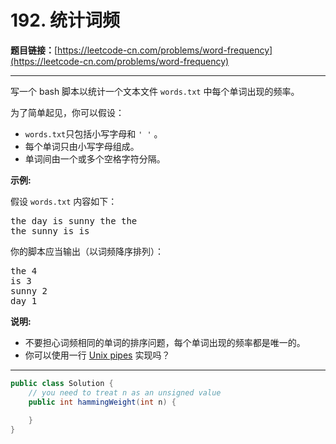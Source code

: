 # 192. 统计词频

**题目链接：**[https://leetcode-cn.com/problems/word-frequency](https://leetcode-cn.com/problems/word-frequency)

---

<div class="content__1Y2H">
 <div class="notranslate">
  <p>写一个 bash 脚本以统计一个文本文件&nbsp;<code>words.txt</code>&nbsp;中每个单词出现的频率。</p> 
  <p>为了简单起见，你可以假设：</p> 
  <ul> 
   <li><code>words.txt</code>只包括小写字母和&nbsp;<code>' '</code>&nbsp;。</li> 
   <li>每个单词只由小写字母组成。</li> 
   <li>单词间由一个或多个空格字符分隔。</li> 
  </ul> 
  <p><strong>示例:</strong></p> 
  <p>假设 <code>words.txt</code> 内容如下：</p> 
  <pre class="language-text">the day is sunny the the
the sunny is is
</pre> 
  <p>你的脚本应当输出（以词频降序排列）：</p> 
  <pre class="language-text">the 4
is 3
sunny 2
day 1
</pre> 
  <p><strong>说明:</strong></p> 
  <ul> 
   <li>不要担心词频相同的单词的排序问题，每个单词出现的频率都是唯一的。</li> 
   <li>你可以使用一行&nbsp;<a href="http://tldp.org/HOWTO/Bash-Prog-Intro-HOWTO-4.html">Unix pipes</a>&nbsp;实现吗？</li> 
  </ul> 
 </div>
</div>

---

```java
public class Solution {
    // you need to treat n as an unsigned value
    public int hammingWeight(int n) {
        
    }
}
```